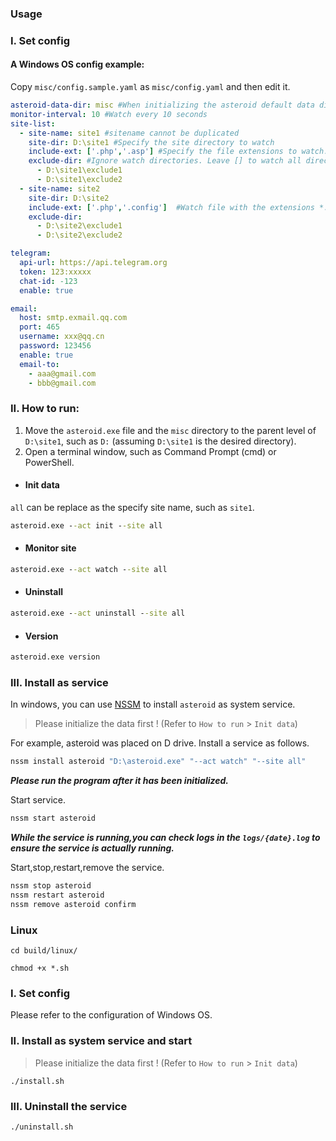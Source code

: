 ### Usage

### I. Set config
#### A Windows OS config example:
Copy `misc/config.sample.yaml` as `misc/config.yaml` and then edit it.

```yaml
asteroid-data-dir: misc #When initializing the asteroid default data directory, it will generate three directories: 'repository', 'backup', and 'isolation'."
monitor-interval: 10 #Watch every 10 seconds
site-list:
  - site-name: site1 #sitename cannot be duplicated
    site-dir: D:\site1 #Specify the site directory to watch
    include-ext: ['.php','.asp'] #Specify the file extensions to watch. Leave [] to watch all files
    exclude-dir: #Ignore watch directories. Leave [] to watch all directories
      - D:\site1\exclude1
      - D:\site1\exclude2
  - site-name: site2
    site-dir: D:\site2
    include-ext: ['.php','.config']  #Watch file with the extensions *.php and *.config. Leave [] to watch all files
    exclude-dir:
      - D:\site2\exclude1
      - D:\site2\exclude2

telegram:
  api-url: https://api.telegram.org
  token: 123:xxxxx
  chat-id: -123
  enable: true

email:
  host: smtp.exmail.qq.com
  port: 465
  username: xxx@qq.cn
  password: 123456
  enable: true
  email-to:
    - aaa@gmail.com
    - bbb@gmail.com
```


### II. How to run:
1. Move the `asteroid.exe` file and the `misc` directory to the parent level of `D:\site1`, such as `D:` (assuming `D:\site1` is the desired directory).
2. Open a terminal window, such as Command Prompt (cmd) or PowerShell.
- #### Init data

`all` can be replace as the specify site name, such as `site1`.
```cmd 
asteroid.exe --act init --site all
```

- #### Monitor site
```cmd 
asteroid.exe --act watch --site all
```
- ####  Uninstall
```cmd 
asteroid.exe --act uninstall --site all
```
- ####  Version
```cmd 
asteroid.exe version
```

### III. Install as service
In windows, you can use [NSSM](https://nssm.cc/download) to install `asteroid` as system service.

>Please initialize the data first ! (Refer to `How to run` > `Init data`)

For example, asteroid was placed on D drive. Install a service as follows.
```cmd
nssm install asteroid "D:\asteroid.exe" "--act watch" "--site all"
```
**_Please run the program after it has been initialized._**

Start service.
```cmd
nssm start asteroid
```
**_While the service is running,you can check logs in the `logs/{date}.log` to ensure the service is actually running._**

Start,stop,restart,remove the service.
```cmd
nssm stop asteroid
nssm restart asteroid
nssm remove asteroid confirm
```

### Linux
```shell
cd build/linux/

chmod +x *.sh
```

### I. Set config
Please refer to the configuration of Windows OS.

### II. Install as system service and start
>Please initialize the data first ! (Refer to `How to run` > `Init data`)

```shell
./install.sh
```
### III. Uninstall the service
```shell
./uninstall.sh
```
